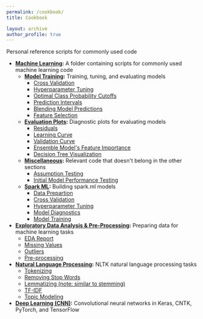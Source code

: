 ```yaml
---
permalink: /cookbook/
title: Cookbook

layout: archive
author_profile: true
---
```


Personal reference scripts for commonly used code

- **[Machine Learning](https://github.com/JeffMacaluso/Cookbook/tree/master/MachineLearning):** A folder containing scripts for commonly used machine learning code
    - **[Model Training](https://github.com/JeffMacaluso/Cookbook/blob/master/MachineLearning/ModelTraining.py):** Training, tuning, and evaluating models
        - [Cross Validation](https://github.com/JeffMacaluso/Cookbook/blob/master/MachineLearning/ModelTraining.py#L27)
        - [Hyperparameter Tuning](https://github.com/JeffMacaluso/Cookbook/blob/master/MachineLearning/ModelTraining.py#L39)
        - [Optimal Class Probability Cutoffs](https://github.com/JeffMacaluso/Cookbook/blob/master/MachineLearning/ModelTraining.py#L99)
        - [Prediction Intervals](https://github.com/JeffMacaluso/Cookbook/blob/master/MachineLearning/ModelTraining.py#L177)
        - [Blending Model Predictions](https://github.com/JeffMacaluso/Cookbook/blob/master/MachineLearning/ModelTraining.py#L269)
        - [Feature Selection](https://github.com/JeffMacaluso/Cookbook/blob/master/MachineLearning/ModelTraining.py#L395)
    - **[Evaluation Plots](https://github.com/JeffMacaluso/Cookbook/blob/master/MachineLearning/EvaluationPlots.py):** Diagnostic plots for evaluating models
        - [Residuals](https://github.com/JeffMacaluso/Cookbook/blob/master/MachineLearning/EvaluationPlots.py#L30)
        - [Learning Curve](https://github.com/JeffMacaluso/Cookbook/blob/master/MachineLearning/EvaluationPlots.py#L63)
        - [Validation Curve](https://github.com/JeffMacaluso/Cookbook/blob/master/MachineLearning/EvaluationPlots.py#L91)  
        - [Ensemble Model's Feature Importance](https://github.com/JeffMacaluso/Cookbook/blob/master/MachineLearning/EvaluationPlots.py#L124)
        - [Decision Tree Visualization](https://github.com/JeffMacaluso/Cookbook/blob/master/MachineLearning/EvaluationPlots.py#L142)
    - **[Miscellaneous](https://github.com/JeffMacaluso/Cookbook/blob/master/MachineLearning/Miscellaneous.py):** Relevant code that doesn't belong in the other sections
        - [Assumption Testing](https://github.com/JeffMacaluso/Cookbook/blob/master/MachineLearning/Miscellaneous.py#L27)
        - [Initial Model Performance Testing](https://github.com/JeffMacaluso/Cookbook/blob/master/MachineLearning/Miscellaneous.py#L245)
    - **[Spark ML](https://github.com/JeffMacaluso/Cookbook/blob/master/MachineLearning/SparkML.py):** Building spark.ml models
        - [Data Prepartion](https://github.com/JeffMacaluso/Cookbook/blob/master/MachineLearning/SparkML.py#L9)
        - [Cross Validation](https://github.com/JeffMacaluso/Cookbook/blob/master/MachineLearning/SparkML.py#L60)
        - [Hyperparameter Tuning](https://github.com/JeffMacaluso/Cookbook/blob/master/MachineLearning/SparkML.py#L171)
        - [Model Diagnostics](https://github.com/JeffMacaluso/Cookbook/blob/master/MachineLearning/SparkML.py#L236)
        - [Model Training](https://github.com/JeffMacaluso/Cookbook/blob/master/MachineLearning/SparkML.py#L259)
- **[Exploratory Data Analysis & Pre-Processing](https://github.com/JeffMacaluso/Cookbook/blob/master/EDA%26Preprocessing.py):** Preparing data for machine learning tasks
    - [EDA Report](https://github.com/JeffMacaluso/Cookbook/blob/master/EDA%26Preprocessing.py#L25)
    - [Missing Values](https://github.com/JeffMacaluso/Cookbook/blob/master/EDA%26Preprocessing.py#L34)
    - [Outliers](https://github.com/JeffMacaluso/Cookbook/blob/master/EDA&Preprocessing.py#L154)
    - [Pre-processing](https://github.com/JeffMacaluso/Cookbook/blob/master/EDA&Preprocessing.py#L498)
- **[Natural Language Processing](https://github.com/JeffMacaluso/Cookbook/blob/master/NLP.py):** NLTK natural language processing tasks
    - [Tokenizing](https://github.com/JeffMacaluso/Cookbook/blob/master/NLP.py#L13)
    - [Removing Stop Words](https://github.com/JeffMacaluso/Cookbook/blob/master/NLP.py#L17)
    - [Lemmatizing (note: similar to stemming)](https://github.com/JeffMacaluso/Cookbook/blob/master/NLP.py#L26)
    - [TF-IDF](https://github.com/JeffMacaluso/Cookbook/blob/master/NLP.py#L44)
    - [Topic Modeling](https://github.com/JeffMacaluso/Cookbook/blob/d3c00bfdb8daa9685babaf698292e450d72101f0/NLP.py#L60)
- **[Deep Learning (CNN)](https://nbviewer.jupyter.org/github/JeffMacaluso/Cookbook/blob/master/DeepLearning-CNN.ipynb):** Convolutional neural networks in Keras, CNTK, PyTorch, and TensorFlow
